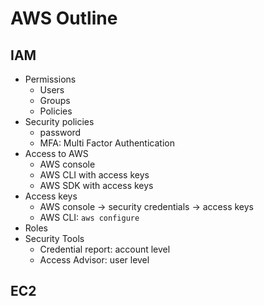 # AWS Outline

## IAM
- Permissions
    + Users
    + Groups
    + Policies
- Security policies
    + password
    + MFA: Multi Factor Authentication
- Access to AWS
    + AWS console
    + AWS CLI with access keys
    + AWS SDK with access keys
- Access keys
    + AWS console -> security credentials -> access keys
    + AWS CLI: `aws configure`
 - Roles
 - Security Tools
     + Credential report: account level
     + Access Advisor: user level

## EC2
